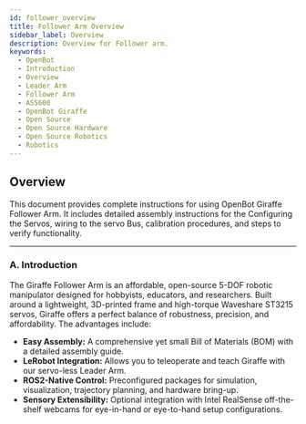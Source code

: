 ```yaml
---
id: follower_overview
title: Follower Arm Overview
sidebar_label: Overview
description: Overview for Follower arm.
keywords:
  - OpenBot
  - Introduction
  - Overview
  - Leader Arm
  - Follower Arm
  - AS5600
  - OpenBot Giraffe
  - Open Source
  - Open Source Hardware
  - Open Source Robotics
  - Robotics
---
```


<!-- @format -->

## Overview

This document provides complete instructions for using OpenBot Giraffe Follower Arm. It includes detailed assembly instructions for the Configuring the Servos, wiring to the servo Bus, calibration procedures, and steps to verify functionality.

---

### A. Introduction

The Giraffe Follower Arm is an affordable, open-source 5-DOF robotic manipulator designed for hobbyists, educators, and researchers. Built around a lightweight, 3D-printed frame and high-torque Waveshare ST3215 servos, Giraffe offers a perfect balance of robustness, precision, and affordability. The advantages include:

- **Easy Assembly:** A comprehensive yet small Bill of Materials (BOM) with a detailed assembly guide.
- **LeRobot Integration:** Allows you to teleoperate and teach Giraffe with our servo-less Leader Arm.
- **ROS2-Native Control:** Preconfigured packages for simulation, visualization, trajectory planning, and hardware bring-up.
- **Sensory Extensibility:** Optional integration with Intel RealSense off-the-shelf webcams for eye-in-hand or eye-to-hand setup configurations.
